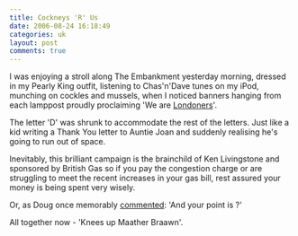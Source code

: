 ```yaml
---
title: Cockneys 'R' Us
date: 2006-08-24 16:18:49
categories: uk
layout: post
comments: true
---
```

I was enjoying a stroll along The Embankment yesterday morning, dressed
in my Pearly King outfit, listening to Chas'n'Dave tunes on my iPod,
munching on cockles and mussels, when I noticed banners hanging from
each lamppost proudly proclaiming 'We are
[Londoners](http://www.london.gov.uk/onelondon/index.jsp)'.

The letter 'D' was shrunk to accommodate the rest of the letters. Just
like a kid writing a Thank You letter to Auntie Joan and suddenly
realising he's going to run out of space.

Inevitably, this brilliant campaign is the brainchild of Ken Livingstone
and sponsored by British Gas so if you pay the congestion charge or are
struggling to meet the recent increases in your gas bill, rest assured
your money is being spent very wisely.

Or, as Doug once memorably
[commented](http://www.nbrightside.com/blog/2005/12/20/the-killers-at-live-8/#comment-269):
'And your point is ?'

All together now - 'Knees up Maather Braawn'.
